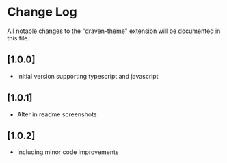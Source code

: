 # Change Log

All notable changes to the "draven-theme" extension will be documented in this file.

## [1.0.0]

- Initial version supporting typescript and javascript

## [1.0.1]

- Alter in readme screenshots

## [1.0.2]

- Including minor code improvements
